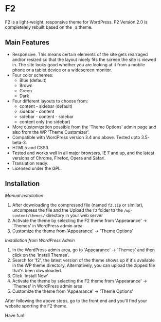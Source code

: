 F2
===

F2 is a light-weight, responsive theme for WordPress. F2 Version 2.0 is completelely rebuilt based on the _s theme.


Main Features
-------------

* Responsive. This means certain elements of the site gets rearraged and/or resized so that the layout nicely fits the screen the site is viewed in. The site looks good whether you are looking at it from a mobile phone or a tablet device or a widescreen monitor.
* Four color schemes:
	* Blue (default)
	* Brown
	* Green
	* Dark
* Four different layouts to choose from:
	* content - sidebar (default)
	* sidebar - content
	* sidebar - content - sidebar
	* content only (no sidebar)
* More customization possible from the 'Theme Options' admin page and also from the WP 'Theme Customizer'.
* Compatible with WordPress version 3.4 and above. Tested upto 3.5-beta-3.
* HTML5 and CSS3.
* Tested and works well in all major browsers. IE 7 and up, and the latest versions of Chrome, Firefox, Opera and Safari.
* Translation ready.
* Licensed under the GPL.


Installation
------------

*Manual installation*

1. After downloading the compressed file (named `f2.zip` or similar), uncompress the file and the Upload the `f2` folder to the `/wp-content/themes/` directory in your web server
2. Activate the theme by selecting the F2 theme from 'Appearance' -> 'Themes' in WordPress admin area
3. Customize the theme from 'Appearance' -> 'Theme Options'

*Installation from WordPress Admin*

1. In the WordPress admin area, go to 'Appearance' -> 'Themes' and then click on the 'Install Themes'.
2. Search for 'f2', the latest version of the theme shows up if it's available in the WP theme directory. Alternatively, you can upload the zipped file that's been downloaded.
3. Click 'Install Now'
4. Activate the theme by selecting the F2 theme from 'Appearance' -> 'Themes' in WordPress admin area
5. Customize the theme from 'Appearance' -> 'Theme Options'

After following the above steps, go to the front end and you'll find your website sporting the F2 theme.

Have fun!
